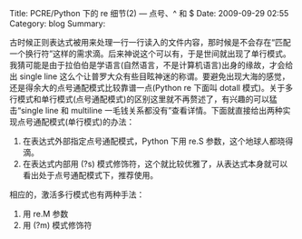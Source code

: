 Title: PCRE/Python 下的 re 细节(2) — 点号、^ 和 $
Date: 2009-09-29 02:55
Category: blog
Summary: 

古时候正则表达式被用来处理一行一行读入的文件内容，那时候是不会存在“匹配一个换行符”这样的需求滴。后来神说这个可以有，于是世间就出现了单行模式。我猜可能是由于拉伯伯是学语言(自然语言，不是计算机语言)出身的缘故，才会给出 single line 这么个让普罗大众有些目眩神迷的称谓。要避免出现大海的感觉，还是得余大的点号通配模式比较靠谱一点(Python re 下面叫 dotall 模式)。关于多行模式和单行模式(点号通配模式)的区别这里就不再赘述了，有兴趣的可以猛击“single line 和 multiline 一毛钱关系都没有”查看详情。下面就直接给出两种实现点号通配模式(单行模式)的办法：

1. 在表达式外部指定点号通配模式，Python 下用 re.S 参数，这个地球人都晓得滴。
2. 在表达式内部用 (?s) 模式修饰符，这个就比较优雅了，从表达式本身就可以看出处于点号通配模式下，推荐使用。

相应的，激活多行模式也有两种手法：

1. 用 re.M 参数
2. 用 (?m) 模式修饰符